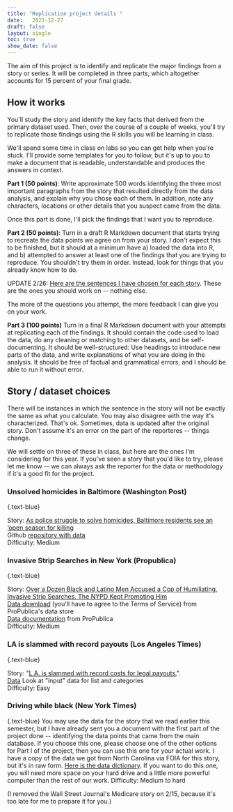 ```yaml
---
title: "Replication project details "
date:   2021-12-27
draft: false
layout: single
toc: true
show_date: false
--- 
```


The aim of this project is to identify and replicate the major findings from a story or series. It will be completed in three parts, which altogether accounts for 15 percent of your final grade.

## How it works

You'll study the story and identify the key facts that derived from the primary dataset used. Then, over the course of a couple of weeks, you'll try to replicate those findings using the R skills you will be learning in class. 

We'll spend some time in class on labs so you can get help when you're stuck. I'll provide some templates for you to follow, but it's up to you to make a document that is readable,  understandable and produces the answers in context.

**Part 1 (50 points)**: Write approximate 500 words identifying the three most important paragraphs from the story that resulted directly from the data analysis, and explain why you chose each of them. In addition, note any characters, locations or other details that you suspect came from the data.

Once this part is done, I'll pick the findings that I want you to reproduce.

**Part 2 (50 points)**: Turn in a draft R Markdown document that starts trying to recreate the data points we agree on from your story. I don't expect this to be finished, but it should at a minimum have a) loaded the data into R, and b) attempted to answer at least one of the findings that you are trying to reproduce. You shouldn't try them in order. Instead, look for things that you already know how to do.

UPDATE 2/26: [Here are the sentences I have chosen for each story](https://docs.google.com/document/d/15nFfwZme3bJ0wBIrdn8Ptl3eshYfaQg1JbYd23XNnEg/edit?usp=sharing). These are the ones you should work on -- nothing else. 

The more of the questions you attempt, the more feedback I can give you on your work.

**Part 3 (100 points)** Turn in a final R Markdown document with your attempts at replicating each of the findings. It should contain the code used to load the data, do any cleaning or matching to other datasets, and be self-documenting. It should be well-structured: Use headings to introduce new parts of the data, and write explanations of what you are doing in the analysis. It should be free of factual and grammatical errors, and I should be able to run it without error.

## Story / dataset choices

There will be instances in which the sentence in the story will not be exactly the same as what you calculate. You may also disagree with the way it's characterized. That's ok. Sometimes, data is updated after the original story. Don't assume it's an error on the part of the reporteres -- things change.

We will settle on three of these in class, but here are the ones I'm considering for this year. If you've seen a story that you'd like to try, please let me know -- we can always ask the reporter for the data or methodology if it's a good fit for the project. 


### Unsolved homicides in Baltimore (Washington Post)
{.text-blue}


Story: [As police struggle to solve homicides, Baltimore residents see an ‘open season for killing](https://www.washingtonpost.com/investigations/as-police-struggle-to-solve-homicides-baltimore-residents-see-an-open-season-for-killing/2018/12/26/7ee561e4-fb24-11e8-8c9a-860ce2a8148f_story.html) <br>
Github [repository with data](https://github.com/washingtonpost/data-homicides) <br>
Difficulty: Medium


### Invasive Strip Searches in New York (Propublica)
{.text-blue}

Story: [Over a Dozen Black and Latino Men Accused a Cop of Humiliating, Invasive Strip Searches. The NYPD Kept Promoting Him](https://www.propublica.org/article/over-a-dozen-black-and-latino-men-accused-a-cop-of-humiliating-invasive-strip-searches-the-nypd-kept-promoting-him) <br>
[Data download](https://www.propublica.org/datastore/dataset/civilian-complaints-against-new-york-city-police-officers) (you'll have to agree to the Terms of Service) from ProPublica's data store <br>
[Data documentation](https://projects.propublica.org/nypd-ccrb/#about) from ProPublica<br>
Difficulty: Medium

 
### LA is slammed with record payouts (Los Angeles Times)
{.text-blue}

Story: "[L.A. is slammed with record costs for legal payouts.](http://www.latimes.com/local/lanow/la-me-ln-city-payouts-20180627-story.html)". <br>
[Data](https://github.com/datadesk/la-settlements-analysis) Look at "input" data for list and categories <br>
Difficulty: Easy


### Driving while black (New York Times)
{.text-blue}
You may use the data for the story that we read earlier this semester, but I have already sent you a document with the first part of the project done -- identifying the data points that came from the main database. If you choose this one, please choose one of the other options for Part I of the project, then you can use this one for your actual work.  I have a copy of the data we got from North Carolina via FOIA for this story, but it's in raw form. 
[Here is the data dictionary](https://cronkitedata.s3.amazonaws.com/docs/Traffic%20Stop%20Data%20Tables%20Reference%20Key.xlsx).  If you want to do this one, you will need more space on your hard drive and a little more powerful computer than the rest of our work. 
Difficulty: Medium to hard


(I removed the Wall Street Journal's Medicare story on 2/15, because it's too late for me to prepare it for you.)